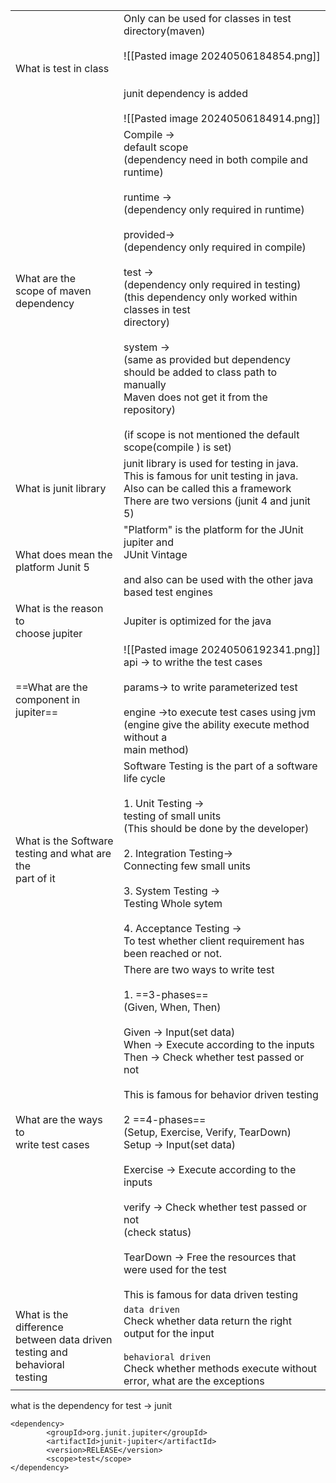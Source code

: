 
|                                                                                      |                                                                                                                                                                                                                                                                                                                                                                                                                                                                                                                                                                                              |
| ------------------------------------------------------------------------------------ | -------------------------------------------------------------------------------------------------------------------------------------------------------------------------------------------------------------------------------------------------------------------------------------------------------------------------------------------------------------------------------------------------------------------------------------------------------------------------------------------------------------------------------------------------------------------------------------------- |
| What is test in class                                                                | Only can be used for classes in test directory(maven)<br><br>![[Pasted image 20240506184854.png]]<br><br><br>junit dependency is added<br><br>![[Pasted image 20240506184914.png]]                                                                                                                                                                                                                                                                                                                                                                                                           |
| What are the <br>scope of maven dependency                                           | Compile -> <br>default scope<br>(dependency need in both compile and runtime)<br><br>runtime -><br>(dependency only required in runtime)<br> <br>provided-><br>(dependency only required in compile)<br><br>test -><br>(dependency only required in testing)<br>(this dependency only worked within classes in test<br>directory)<br><br>system -><br>(same as provided but dependency should be added to class path to manually<br>Maven does not get it from the repository)<br><br>(if scope is not mentioned the default scope(compile ) is set)                                         |
| What is junit library                                                                | junit library is used for testing in java. <br>This is famous for unit testing in java.<br>Also can be called this a framework<br>There are two versions (junit 4 and junit 5)<br>                                                                                                                                                                                                                                                                                                                                                                                                           |
| What does mean the<br>platform Junit 5                                               | "Platform" is the platform for the JUnit jupiter and <br>JUnit Vintage<br><br>and also can be used with the other java based test engines                                                                                                                                                                                                                                                                                                                                                                                                                                                    |
| What is the reason to <br>choose jupiter                                             | Jupiter is optimized for the java                                                                                                                                                                                                                                                                                                                                                                                                                                                                                                                                                            |
| ==What are the component in jupiter==                                                | ![[Pasted image 20240506192341.png]]<br>api -> to writhe the test cases<br><br>params-> to write parameterized test<br><br>engine ->to execute test cases using jvm<br>(engine give the ability execute method without a <br>main method)                                                                                                                                                                                                                                                                                                                                                    |
| What is the Software <br>testing and what are the <br>part of it                     | Software Testing is the part of a software life cycle<br><br>1. Unit Testing -><br>testing of small units<br>(This should be done by the developer)<br><br>2. Integration Testing-><br>Connecting few small units<br><br>3. System Testing -><br>Testing Whole sytem<br><br>4. Acceptance Testing ->  <br>To test whether client requirement has been reached or not.                                                                                                                                                                                                                        |
| What are the ways to <br>write test cases                                            | There are two ways to write test<br><br>1. ==3-phases==<br>(Given, When, Then)<br><br>Given -> Input(set data)<br>When -> Execute according to the inputs<br>Then -> Check whether test passed or not<br><br>This is famous for behavior driven testing<br><br>2 ==4-phases==<br>(Setup, Exercise, Verify, TearDown)<br>Setup -> Input(set data)<br><br>Exercise -> Execute according to the inputs<br><br>verify -> Check whether test passed or not <br>(check status)<br><br>TearDown -> Free the resources that were used for the test<br><br>This is famous for data driven testing<br> |
| What is the difference <br>between data driven <br>testing and behavioral<br>testing | `data driven`<br>Check whether data return the right output for the input<br><br>`behavioral driven`<br>Check whether methods execute without error, what  are the exceptions                                                                                                                                                                                                                                                                                                                                                                                                                |
what is the dependency for test -> junit

```
<dependency>
		<groupId>org.junit.jupiter</groupId>
		<artifactId>junit-jupiter</artifactId>
		<version>RELEASE</version>
		<scope>test</scope>
</dependency>
```
